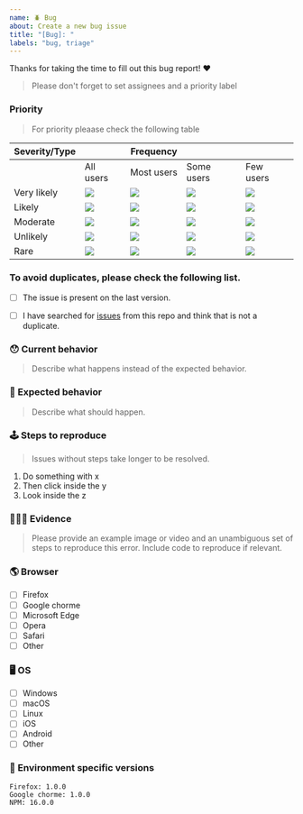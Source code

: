 ```yaml
---
name: 🪲 Bug
about: Create a new bug issue
title: "[Bug]: "
labels: "bug, triage"
---
```

Thanks for taking the time to fill out this bug report! ❤️

> Please don't forget to set assignees and a priority label

### Priority
> For priority pleaase check the following table

|Severity/Type||Frequency|||
|--|--|--|--|--|
||All users|Most users|Some users|Few users|
| Very likely |![](https://singlecolorimage.com/get/462190/100x25) |![](https://singlecolorimage.com/get/BB262A/100x25)|![](https://singlecolorimage.com/get/BB262A/100x25)|![](https://singlecolorimage.com/get/D19B31/100x25)|
|Likely|![](https://singlecolorimage.com/get/BB262A/100x25)|![](https://singlecolorimage.com/get/BB262A/100x25)|![](https://singlecolorimage.com/get/D19B31/100x25)|![](https://singlecolorimage.com/get/D19B31/100x25)|
|Moderate|![](https://singlecolorimage.com/get/BB262A/100x25)|![](https://singlecolorimage.com/get/D19B31/100x25)|![](https://singlecolorimage.com/get/D19B31/100x25)|![](https://singlecolorimage.com/get/3B8639/100x25)|
|Unlikely|![](https://singlecolorimage.com/get/D19B31/100x25)|![](https://singlecolorimage.com/get/D19B31/100x25)|![](https://singlecolorimage.com/get/3B8639/100x25)|![](https://singlecolorimage.com/get/3B8639/100x25)|
|Rare|![](https://singlecolorimage.com/get/D19B31/100x25)|![](https://singlecolorimage.com/get/3B8639/100x25)|![](https://singlecolorimage.com/get/3B8639/100x25)|![](https://singlecolorimage.com/get/3B8639/100x25)|
  
### To avoid duplicates, please check the following list.
- [ ] The issue is present on the last version.          
- [ ] I have searched for [issues](https://github.com/reservamos/whitelabel-funnel/issues) from this repo and think that is not a duplicate.      


### 😯 Current behavior
> Describe what happens instead of the expected behavior.


### 🤔 Expected behavior
> Describe what should happen.

### 🕹 Steps to reproduce
> Issues without steps take longer to be resolved.

1. Do something with x
2. Then click inside the y
3. Look inside the z
      
### 🕵🏻‍♂️ Evidence
> Please provide an example image or video and an unambiguous set of steps to reproduce this error. 
Include code to reproduce if relevant.

### 🌎 Browser
- [ ] Firefox
- [ ] Google chorme
- [ ] Microsoft Edge
- [ ] Opera
- [ ] Safari
- [ ] Other

### 🖥 OS
- [ ] Windows
- [ ] macOS
- [ ] Linux
- [ ] iOS
- [ ] Android
- [ ] Other

### 🔗 Environment specific versions      
    Firefox: 1.0.0
    Google chorme: 1.0.0
    NPM: 16.0.0
